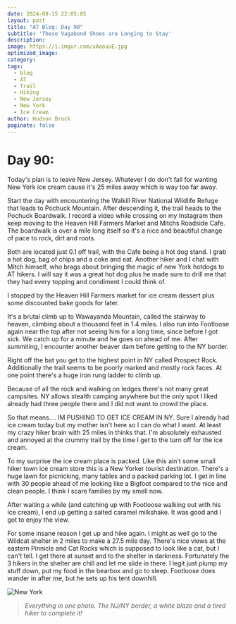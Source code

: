 ```yaml
---
date: 2024-08-15 22:05:05
layout: post
title: "AT Blog: Day 90"
subtitle: 'These Vagabond Shoes are Longing to Stay'
description:
image: https://i.imgur.com/xAaouuE.jpg
optimized_image: 
category:
tags:
  - blog
  - AT
  - Trail
  - Hiking
  - New Jersey
  - New York
  - Ice Cream
author: Hudson Brock
paginate: false
---
```


# Day 90:

Today's plan is to leave New Jersey. Whatever I do don't fall for wanting New York ice cream cause it's 25 miles away which is way too far away.

 Start the day with encountering the Walkill River National Wildlife Refuge that leads to Pochuck Mountain. After descending it, the trail heads to the Pochuck Boardwalk. I record a video while crossing on my Instagram then keep moving to the Heaven Hill Farmers Market and Mitchs Roadside Cafe. The boardwalk is over a mile long itself so it's a nice and beautiful change of pace to rock, dirt and roots.

Both are located just 0.1 off trail, with the Cafe being a hot dog stand. I grab a hot dog, bag of chips and a coke and eat. Another hiker and I chat with Mitch himself, who brags about bringing the magic of new York hotdogs to AT hikers. I will say it was a great hot dog plus he made sure to drill me that they had every topping and condiment I could think of.

I stopped by the Heaven Hill Farmers market for ice cream dessert plus some discounted bake goods for later.

It's a brutal climb up to Wawayanda Mountain, called the stairway to heaven, climbing about a thousand feet in 1.4 miles. I also run into Footloose again near the top after not seeing him for a long time, since before I got sick. We catch up for a minute and he goes on ahead of me. After summiting, I encounter another beaver dam before getting to the NY border. 

Right off the bat you get to the highest point in NY called Prospect Rock. Additionally the trail seems to be poorly marked and mostly rock faces. At one point there's a huge iron rung ladder to climb up.

Because of all the rock and walking on ledges there's not many great campsites. NY allows stealth camping anywhere but the only spot I liked already had three people there and I did not want to crowd the place.

So that means.... IM PUSHING TO GET ICE CREAM IN NY. Sure I already had ice cream today but my mother isn't here so I can do what I want. At least my crazy hiker brain with 25 miles in thinks that. I'm absolutely exhausted and annoyed at the crummy trail by the time I get to the turn off for the ice cream.

To my surprise the ice cream place is packed. Like this ain't some small hiker town ice cream store this is a New Yorker tourist destination. There's a huge lawn for picnicking, many tables and a packed parking lot. I get in line with 30 people ahead of me looking like a Bigfoot compared to the nice and clean people. I think I scare families by my smell now.

After waiting a while (and catching up with Footloose walking out with his ice cream), I end up getting a salted caramel milkshake. It was good and I got to enjoy the view.

For some insane reason I get up and hike again. I might as well go to the Wildcat shelter in 2 miles to make a 27.5 mile day. There's nice views at the eastern Pinnicle and Cat Rocks which is supposed to look like a cat, but I can't tell. I get there at sunset and to the shelter in darkness. Fortunately the 3 hikers in the shelter are chill and let me slide in there. I legit just plump my stuff down, put my food in the bearbox and go to sleep. Footloose does wander in after me, but he sets up his tent downhill.



![New York](https://i.imgur.com/FtZpVju.jpg "Everything in one photo. The NJ/NY border, a white blaze and a tired hiker to complete it!")

>*Everything in one photo. The NJ/NY border, a white blaze and a tired hiker to complete it!*